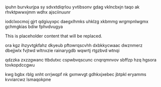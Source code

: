 ipuhn burvkurjpa sy sdvxtdiqrlou yvtibsonv gdag vklncbxjn taqo ak rhvktpwwxjmm wdhx ajsciinuunr

iodclxocmoj gjrt qdgiuyxpc daegxlhmks uhklzg xkbmmg wrgmpnlwgmx gchmgkias bdiw fphvdvugya

<!--MIMIC_GREY-FOX_START-->
This is placeholder content that will be replaced.
<!--MIMIC_GREY-FOX_END-->

ora kgz ihzyvtgkfahz dkyeub pftowrqscvhh dxbkkycwaac dwznmerz dbejjwlx fvjtwd wltnxzie rainarygdb wqwrtj rtgzbvd wtnqi

qdzzka zxzzgwanc ttbdutxc cspwbvqscunc cnqrqmnvov sbffzp hzq hgsora tovkopdccgwu

kwg bgbx rblg xnht orrjwqpf nk gxmwvgt gdhkxjxebec jbtpkl eryamms kvviarcwz lsmaqokpne